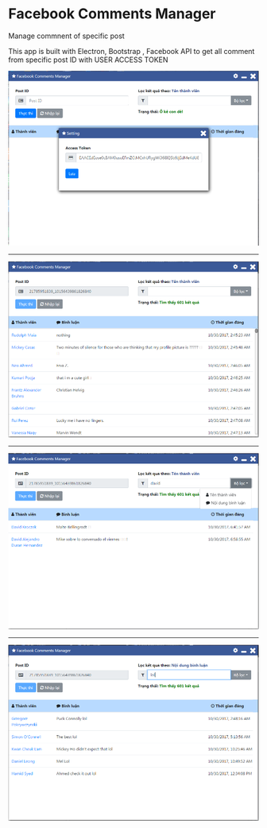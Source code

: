 # Facebook Comments Manager
Manage commnent of specific post

This app is built with Electron, Bootstrap , Facebook API to get all comment from specific post ID with USER ACCESS TOKEN


![Initialization](/screenshot/screen1.png?raw=true "Initialization")
***
![Initialization](/screenshot/screen2.png?raw=true "Initialization")
***
![Initialization](/screenshot/screen3.png?raw=true "Initialization")
***
![Initialization](/screenshot/screen4.png?raw=true "Initialization")
